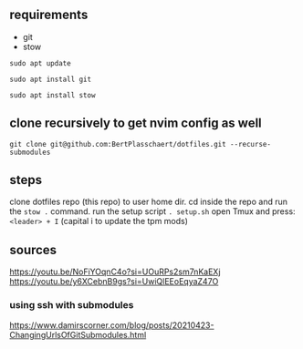 ## requirements
- git
- stow
```
sudo apt update
```
```
sudo apt install git
```
```
sudo apt install stow
```

## clone recursively to get nvim config as well
```
git clone git@github.com:BertPlasschaert/dotfiles.git --recurse-submodules
```

## steps

clone dotfiles repo (this repo) to user home dir.
cd inside the repo and run the `stow .` command.
run the setup script `. setup.sh`
open Tmux and press: `<leader> + I` (capital i to update the tpm mods)

## sources
https://youtu.be/NoFiYOqnC4o?si=UOuRPs2sm7nKaEXj
https://youtu.be/y6XCebnB9gs?si=UwiQlEEoEqyaZ47O

### using ssh with submodules
https://www.damirscorner.com/blog/posts/20210423-ChangingUrlsOfGitSubmodules.html




